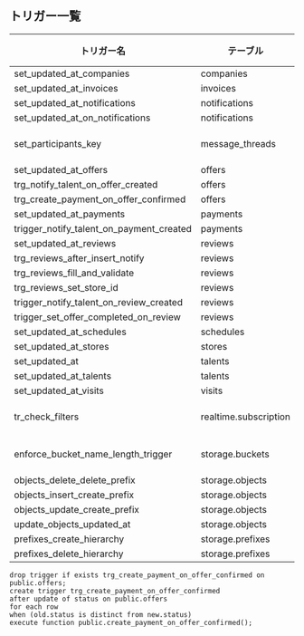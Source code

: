## トリガー一覧

| トリガー名 | テーブル | タイミング | イベント | 関数 |
|------------|----------|-----------|---------|------|
| set_updated_at_companies | companies | BEFORE | UPDATE | update_updated_at_column |
| set_updated_at_invoices | invoices | BEFORE | UPDATE | update_updated_at_column |
| set_updated_at_notifications | notifications | BEFORE | UPDATE | update_updated_at_column |
| set_updated_at_on_notifications | notifications | BEFORE | UPDATE | update_updated_at_column |
| set_participants_key | message_threads | BEFORE | INSERT OR UPDATE | normalize_participants_key |
| set_updated_at_offers | offers | BEFORE | UPDATE | update_updated_at_column |
| trg_notify_talent_on_offer_created | offers | AFTER | INSERT | notify_talent_on_offer_created |
| trg_create_payment_on_offer_confirmed | offers | AFTER | UPDATE | create_payment_on_offer_confirmed |
| set_updated_at_payments | payments | BEFORE | UPDATE | update_updated_at_column |
| trigger_notify_talent_on_payment_created | payments | AFTER | INSERT | notify_talent_on_payment_created |
| set_updated_at_reviews | reviews | BEFORE | UPDATE | update_updated_at_column |
| trg_reviews_after_insert_notify | reviews | AFTER | INSERT | notify_review_received |
| trg_reviews_fill_and_validate | reviews | BEFORE | INSERT | reviews_fill_and_validate |
| trg_reviews_set_store_id | reviews | BEFORE | INSERT | set_review_store_id |
| trigger_notify_talent_on_review_created | reviews | AFTER | INSERT | notify_talent_on_review_created |
| trigger_set_offer_completed_on_review | reviews | AFTER | INSERT | handle_review_insert |
| set_updated_at_schedules | schedules | BEFORE | UPDATE | update_updated_at_column |
| set_updated_at_stores | stores | BEFORE | UPDATE | update_updated_at_column |
| set_updated_at | talents | BEFORE | UPDATE | update_updated_at_column |
| set_updated_at_talents | talents | BEFORE | UPDATE | update_updated_at_column |
| set_updated_at_visits | visits | BEFORE | UPDATE | update_updated_at_column |
| tr_check_filters | realtime.subscription | BEFORE | INSERT OR UPDATE | realtime.subscription_check_filters |
| enforce_bucket_name_length_trigger | storage.buckets | BEFORE | INSERT OR UPDATE | storage.enforce_bucket_name_length |
| objects_delete_delete_prefix | storage.objects | AFTER | DELETE | storage.delete_prefix_hierarchy_trigger |
| objects_insert_create_prefix | storage.objects | BEFORE | INSERT | storage.objects_insert_prefix_trigger |
| objects_update_create_prefix | storage.objects | BEFORE | UPDATE | storage.objects_update_prefix_trigger |
| update_objects_updated_at | storage.objects | BEFORE | UPDATE | storage.update_updated_at_column |
| prefixes_create_hierarchy | storage.prefixes | BEFORE | INSERT | storage.prefixes_insert_trigger |
| prefixes_delete_hierarchy | storage.prefixes | AFTER | DELETE | storage.delete_prefix_hierarchy_trigger |

```
drop trigger if exists trg_create_payment_on_offer_confirmed on public.offers;
create trigger trg_create_payment_on_offer_confirmed
after update of status on public.offers
for each row
when (old.status is distinct from new.status)
execute function public.create_payment_on_offer_confirmed();
```
